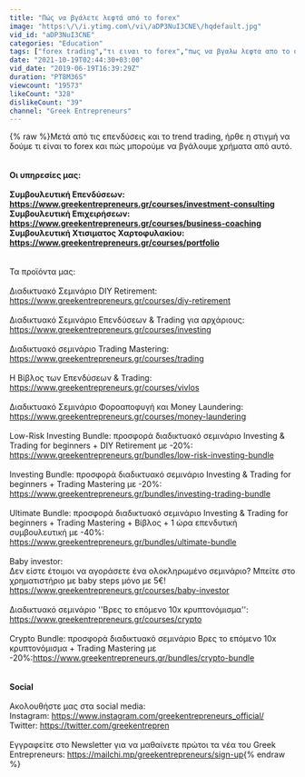 ```yaml
---
title: "Πώς να βγάλετε λεφτά από το forex"
image: "https:\/\/i.ytimg.com\/vi\/aDP3NuI3CNE\/hqdefault.jpg"
vid_id: "aDP3NuI3CNE"
categories: "Education"
tags: ["forex trading","τι ειναι το forex","πως να βγαλω λεφτα απο το σπιτι"]
date: "2021-10-19T02:44:30+03:00"
vid_date: "2019-06-19T16:39:29Z"
duration: "PT8M36S"
viewcount: "19573"
likeCount: "328"
dislikeCount: "39"
channel: "Greek Entrepreneurs"
---
```

{% raw %}Μετά από τις επενδύσεις και το trend trading, ήρθε η στιγμή να δούμε τι είναι το forex και πώς μπορούμε να βγάλουμε χρήματα από αυτό.<br /><br />__________________________________________________________<br />Οι υπηρεσίες μας:<br /><br />Συμβουλευτική Επενδύσεων: <a rel="nofollow" target="blank" href="https://www.greekentrepreneurs.gr/courses/investment-consulting">https://www.greekentrepreneurs.gr/courses/investment-consulting</a><br />Συμβουλευτική Επιχειρήσεων: <a rel="nofollow" target="blank" href="https://www.greekentrepreneurs.gr/courses/business-coaching">https://www.greekentrepreneurs.gr/courses/business-coaching</a><br />Συμβουλευτική Χτισιματος Χαρτοφυλακίου: <a rel="nofollow" target="blank" href="https://www.greekentrepreneurs.gr/courses/portfolio">https://www.greekentrepreneurs.gr/courses/portfolio</a><br /><br />__________________________________________________________<br />Τα προϊόντα μας: <br /><br />Διαδικτυακό Σεμινάριο DIY Retirement: <a rel="nofollow" target="blank" href="https://www.greekentrepreneurs.gr/courses/diy-retirement">https://www.greekentrepreneurs.gr/courses/diy-retirement</a><br /><br />Διαδικτυακό Σεμινάριο Επενδύσεων &amp; Trading για αρχάριους: <a rel="nofollow" target="blank" href="https://www.greekentrepreneurs.gr/courses/investing">https://www.greekentrepreneurs.gr/courses/investing</a><br /><br />Διαδικτυακό σεμινάριο Trading Mastering: <a rel="nofollow" target="blank" href="https://www.greekentrepreneurs.gr/courses/trading">https://www.greekentrepreneurs.gr/courses/trading</a><br /><br />Η Βίβλος των Επενδύσεων &amp; Trading: <a rel="nofollow" target="blank" href="https://www.greekentrepreneurs.gr/courses/vivlos">https://www.greekentrepreneurs.gr/courses/vivlos</a><br /><br />Διαδικτυακό Σεμινάριο Φοροαποφυγή και Money Laundering: <a rel="nofollow" target="blank" href="https://www.greekentrepreneurs.gr/courses/money-laundering">https://www.greekentrepreneurs.gr/courses/money-laundering</a><br /><br />Low-Risk Investing Bundle: προσφορά διαδικτυακό σεμινάριο Investing &amp; Trading for beginners + DIY Retirement με -20%: <a rel="nofollow" target="blank" href="https://www.greekentrepreneurs.gr/bundles/low-risk-investing-bundle">https://www.greekentrepreneurs.gr/bundles/low-risk-investing-bundle</a><br /><br />Investing Bundle: προσφορά διαδικτυακό σεμινάριο Investing &amp; Trading for beginners + Trading Mastering με -20%: <a rel="nofollow" target="blank" href="https://www.greekentrepreneurs.gr/bundles/investing-trading-bundle">https://www.greekentrepreneurs.gr/bundles/investing-trading-bundle</a><br /><br />Ultimate Bundle: προσφορά διαδικτυακό σεμινάριο Investing &amp; Trading for beginners + Trading Mastering + Βίβλος + 1 ώρα επενδυτική συμβουλευτική με -40%: <a rel="nofollow" target="blank" href="https://www.greekentrepreneurs.gr/bundles/ultimate-bundle">https://www.greekentrepreneurs.gr/bundles/ultimate-bundle</a><br /><br />Baby investor:<br />Δεν είστε έτοιμοι να αγοράσετε ένα ολοκληρωμένο σεμινάριο? Μπείτε στο χρηματιστήριο με baby steps μόνο με 5€! <a rel="nofollow" target="blank" href="https://www.greekentrepreneurs.gr/courses/baby-investor">https://www.greekentrepreneurs.gr/courses/baby-investor</a><br /><br />Διαδικτυακό σεμινάριο ''Βρες το επόμενο 10x κρυπτονόμισμα'': <a rel="nofollow" target="blank" href="https://www.greekentrepreneurs.gr/courses/crypto">https://www.greekentrepreneurs.gr/courses/crypto</a><br /><br />Crypto Bundle: προσφορά διαδικτυακό σεμινάριο Βρες το επόμενο 10x κρυπτονόμισμα + Trading Mastering με -20%:<a rel="nofollow" target="blank" href="https://www.greekentrepreneurs.gr/bundles/crypto-bundle">https://www.greekentrepreneurs.gr/bundles/crypto-bundle</a><br /><br />______________________________________________<br />Social<br />______________________________________________<br />Ακολουθήστε μας στα social media: <br />Instagram: <a rel="nofollow" target="blank" href="https://www.instagram.com/greekentrepreneurs_official/">https://www.instagram.com/greekentrepreneurs_official/</a><br />Twitter: <a rel="nofollow" target="blank" href="https://twitter.com/greekentrepren">https://twitter.com/greekentrepren</a><br /><br />Εγγραφείτε στο Newsletter για να μαθαίνετε πρώτοι τα νέα του Greek Entrepreneurs: <a rel="nofollow" target="blank" href="https://mailchi.mp/greekentrepreneurs/sign-up">https://mailchi.mp/greekentrepreneurs/sign-up</a>{% endraw %}
